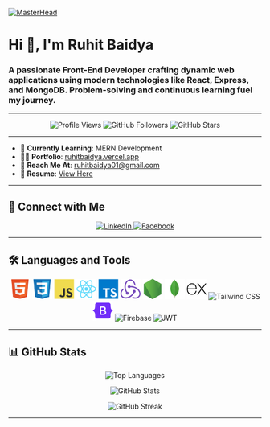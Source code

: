 [![MasterHead](https://i.ibb.co/XLrWqP7/finials.gif)]()

# Hi 👋, I'm Ruhit Baidya

### A passionate Front-End Developer crafting dynamic web applications using modern technologies like React, Express, and MongoDB. Problem-solving and continuous learning fuel my journey.

---

<p align="center">
  <img src="https://komarev.com/ghpvc/?username=ruhitbaidya&label=Profile%20views&color=0e75b6&style=flat" alt="Profile Views" />
  <img src="https://img.shields.io/github/followers/ruhitbaidya?label=Followers" alt="GitHub Followers" />
  <img src="https://img.shields.io/github/stars/ruhitbaidya?label=Stars" alt="GitHub Stars" />
</p>

---

- 🌱 **Currently Learning**: MERN Development
- 👨‍💻 **Portfolio**: [ruhitbaidya.vercel.app](https://ruhitbaidya.vercel.app/)
- 📧 **Reach Me At**: ruhitbaidya01@gmail.com
- 📄 **Resume**: [View Here](https://drive.google.com/file/d/1alWxm5x_8gxyQkOhJ6S7bPGlRv6HnNfY/view?usp=drive_link)

---

## 🔗 Connect with Me

<p align="center">
  <a href="https://linkedin.com/in/ruhitbaidya" target="blank">
    <img src="https://img.shields.io/badge/LinkedIn-0A66C2?style=for-the-badge&logo=linkedin&logoColor=white" alt="LinkedIn" />
  </a>
  <a href="https://facebook.com/ruhitbaidya01" target="blank">
    <img src="https://img.shields.io/badge/Facebook-1877F2?style=for-the-badge&logo=facebook&logoColor=white" alt="Facebook" />
  </a>
</p>

---

## 🛠️ Languages and Tools

<p align="center">
  <img src="https://raw.githubusercontent.com/devicons/devicon/master/icons/html5/html5-original.svg" alt="HTML5" width="40" height="40"/>
  <img src="https://raw.githubusercontent.com/devicons/devicon/master/icons/css3/css3-original.svg" alt="CSS3" width="40" height="40"/>
  <img src="https://raw.githubusercontent.com/devicons/devicon/master/icons/javascript/javascript-original.svg" alt="JavaScript" width="40" height="40"/>
  <img src="https://raw.githubusercontent.com/devicons/devicon/master/icons/react/react-original.svg" alt="React" width="40" height="40"/>
  <img src="https://raw.githubusercontent.com/devicons/devicon/master/icons/typescript/typescript-original.svg" alt="TypeScript" width="40" height="40"/>
  <img src="https://raw.githubusercontent.com/devicons/devicon/master/icons/redux/redux-original.svg" alt="Redux" width="40" height="40"/>
  <img src="https://raw.githubusercontent.com/devicons/devicon/master/icons/nodejs/nodejs-original.svg" alt="Node.js" width="40" height="40"/>
  <img src="https://raw.githubusercontent.com/devicons/devicon/master/icons/mongodb/mongodb-original.svg" alt="MongoDB" width="40" height="40"/>
  <img src="https://raw.githubusercontent.com/devicons/devicon/master/icons/express/express-original.svg" alt="Express.js" width="40" height="40"/>
  <img src="https://www.vectorlogo.zone/logos/tailwindcss/tailwindcss-icon.svg" alt="Tailwind CSS" width="40" height="40"/>
  <img src="https://raw.githubusercontent.com/devicons/devicon/master/icons/bootstrap/bootstrap-plain.svg" alt="Bootstrap" width="40" height="40"/>
  <img src="https://www.vectorlogo.zone/logos/firebase/firebase-icon.svg" alt="Firebase" width="40" height="40"/>
  <img src="https://img.icons8.com/color/48/000000/json-web-token.png" alt="JWT" width="40" height="40"/>
</p>

---

## 📊 GitHub Stats

<p align="center">
  <img src="https://github-readme-stats.vercel.app/api/top-langs?username=ruhitbaidya&show_icons=true&locale=en&layout=compact&theme=radical" alt="Top Languages" />
</p>
<p align="center">
  <img src="https://github-readme-stats.vercel.app/api?username=ruhitbaidya&show_icons=true&locale=en&theme=radical" alt="GitHub Stats" />
</p>
<p align="center">
  <img src="https://github-readme-streak-stats.herokuapp.com/?user=ruhitbaidya&theme=radical" alt="GitHub Streak" />
</p>

---
